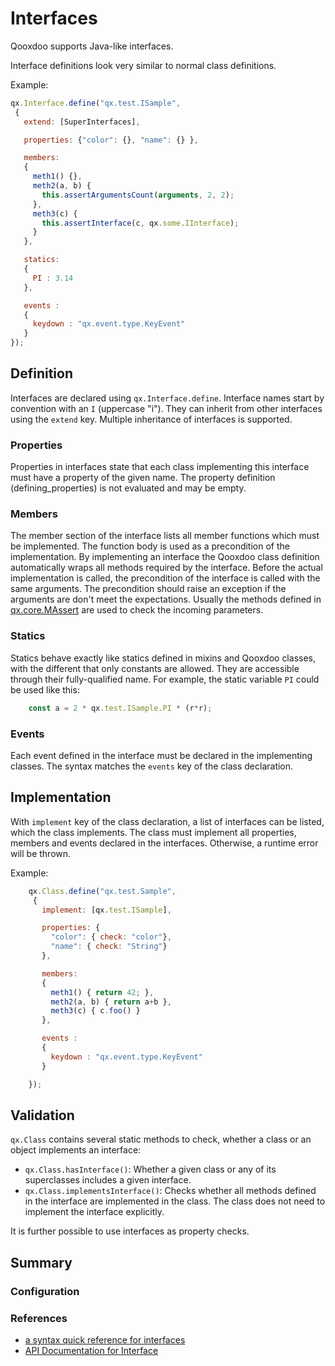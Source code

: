 # Interfaces

Qooxdoo supports Java-like interfaces.

Interface definitions look very similar to normal class definitions.

Example:

```javascript
qx.Interface.define("qx.test.ISample",
 {
   extend: [SuperInterfaces],

   properties: {"color": {}, "name": {} },

   members:
   {
     meth1() {},
     meth2(a, b) {
       this.assertArgumentsCount(arguments, 2, 2);
     },
     meth3(c) {
       this.assertInterface(c, qx.some.IInterface);
     }
   },

   statics:
   {
     PI : 3.14
   },

   events :
   {
     keydown : "qx.event.type.KeyEvent"
   }
});
```

## Definition

Interfaces are declared using `qx.Interface.define`. Interface names start by
convention with an `I` (uppercase "i"). They can inherit from other interfaces
using the `extend` key. Multiple inheritance of interfaces is supported.

### Properties

Properties in interfaces state that each class implementing this interface must
have a property of the given name. The property definition (defining_properties)
is not evaluated and may be empty.

### Members

The member section of the interface lists all member functions which must be
implemented. The function body is used as a precondition of the implementation.
By implementing an interface the Qooxdoo class definition automatically wraps
all methods required by the interface. Before the actual implementation is
called, the precondition of the interface is called with the same arguments. The
precondition should raise an exception if the arguments are don't meet the
expectations. Usually the methods defined in
[qx.core.MAssert](apps://apiviewer/#qx.core.MAssert) are used to check the
incoming parameters.

### Statics

Statics behave exactly like statics defined in mixins and Qooxdoo classes, with
the different that only constants are allowed. They are accessible through their
fully-qualified name. For example, the static variable `PI` could be used like
this:

```javascript
    const a = 2 * qx.test.ISample.PI * (r*r);
```

### Events

Each event defined in the interface must be declared in the implementing
classes. The syntax matches the `events` key of the class declaration.

## Implementation

With `implement` key of the class declaration, a list of interfaces can be
listed, which the class implements. The class must implement all properties,
members and events declared in the interfaces. Otherwise, a runtime error will be
thrown.

Example:

```javascript
    qx.Class.define("qx.test.Sample",
     {
       implement: [qx.test.ISample],

       properties: {
         "color": { check: "color"},
         "name": { check: "String"}
       },

       members:
       {
         meth1() { return 42; },
         meth2(a, b) { return a+b },
         meth3(c) { c.foo() }
       },

       events :
       {
         keydown : "qx.event.type.KeyEvent"
       }

    });
```

## Validation

`qx.Class` contains several static methods to check, whether a class or an
object implements an interface:

- `qx.Class.hasInterface()`: Whether a given class or any of its superclasses
  includes a given interface.
- `qx.Class.implementsInterface()`: Checks whether all methods defined in the
  interface are implemented in the class. The class does not need to implement
  the interface explicitly.

It is further possible to use interfaces as property checks.

## Summary

### Configuration

### References

- [a syntax quick reference for interfaces](interface_quickref.md)
- [API Documentation for Interface](apps://apiviewer/#qx.Interface)
